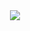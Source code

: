 <div align=center>
	<img src="https://capsule-render.vercel.app/api?type=waving&color=00CCCC&height=200&section=header&text=Rok's%20Github!&fontSize=65"&fontColor=000000 />	
</div>

